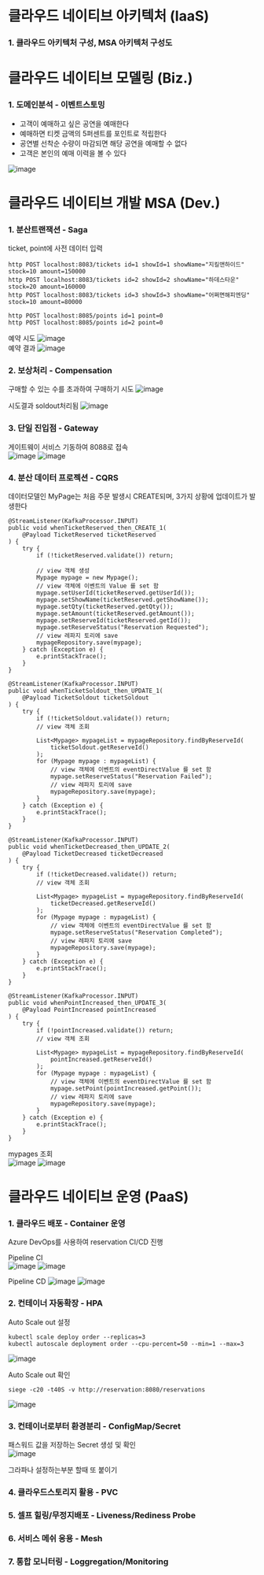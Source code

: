 # 클라우드 네이티브 아키텍처 (IaaS) 
### 1. 클라우드 아키텍처 구성, MSA 아키텍처 구성도

# 클라우드 네이티브 모델링 (Biz.) 
### 1. 도메인분석 - 이벤트스토밍
- 고객이 예매하고 싶은 공연을 예매한다
-  예매하면 티켓 금액의 5퍼센트를 포인트로 적립한다
- 공연별 선착순 수량이 마감되면 해당 공연을 예매할 수 없다
- 고객은 본인의 예매 이력을 볼 수 있다
  
![image](https://github.com/user-attachments/assets/003a9fd8-2ef0-42da-b379-586eb356b7cc)


# 클라우드 네이티브 개발 MSA (Dev.) 
### 1. 분산트랜잭션 - Saga  
ticket, point에 사전 데이터 입력  

    http POST localhost:8083/tickets id=1 showId=1 showName="지킬앤하이드" stock=10 amount=150000  
    http POST localhost:8083/tickets id=2 showId=2 showName="하데스타운" stock=20 amount=160000  
    http POST localhost:8083/tickets id=3 showId=3 showName="어쩌면해피엔딩" stock=10 amount=80000  
  
    http POST localhost:8085/points id=1 point=0  
    http POST localhost:8085/points id=2 point=0  

예약 시도
![image](https://github.com/user-attachments/assets/4d6b502b-ef11-45bb-b220-2c8d3047b0c7)  
예약 결과
![image](https://github.com/user-attachments/assets/19eec17a-a0a8-4d9e-8686-c3b411bdf796)

### 2. 보상처리 - Compensation
구매할 수 있는 수를 초과하여 구매하기 시도
![image](https://github.com/user-attachments/assets/b43f9235-9852-4d9c-b4d9-e3379c75a83b)

시도결과 soldout처리됨
![image](https://github.com/user-attachments/assets/58e6a952-56e4-4393-9a5d-743e18e0e14a)

### 3. 단일 진입점 - Gateway  
게이트웨이 서비스 기동하여 8088로 접속  
![image](https://github.com/user-attachments/assets/c0f86ad6-3f84-475a-bd35-4397a34a256c)
![image](https://github.com/user-attachments/assets/ec279c4d-0d25-4478-994b-43897f662ce7)
### 4. 분산 데이터 프로젝션 - CQRS
데이터모델인 MyPage는 처음 주문 발생시 CREATE되며, 3가지 상황에 업데이트가 발생한다  

    @StreamListener(KafkaProcessor.INPUT)
    public void whenTicketReserved_then_CREATE_1(
        @Payload TicketReserved ticketReserved
    ) {
        try {
            if (!ticketReserved.validate()) return;

            // view 객체 생성
            Mypage mypage = new Mypage();
            // view 객체에 이벤트의 Value 를 set 함
            mypage.setUserId(ticketReserved.getUserId());
            mypage.setShowName(ticketReserved.getShowName());
            mypage.setQty(ticketReserved.getQty());
            mypage.setAmount(ticketReserved.getAmount());
            mypage.setReserveId(ticketReserved.getId());
            mypage.setReserveStatus("Reservation Requested");
            // view 레파지 토리에 save
            mypageRepository.save(mypage);
        } catch (Exception e) {
            e.printStackTrace();
        }
    }

    @StreamListener(KafkaProcessor.INPUT)
    public void whenTicketSoldout_then_UPDATE_1(
        @Payload TicketSoldout ticketSoldout
    ) {
        try {
            if (!ticketSoldout.validate()) return;
            // view 객체 조회

            List<Mypage> mypageList = mypageRepository.findByReserveId(
                ticketSoldout.getReserveId()
            );
            for (Mypage mypage : mypageList) {
                // view 객체에 이벤트의 eventDirectValue 를 set 함
                mypage.setReserveStatus("Reservation Failed");
                // view 레파지 토리에 save
                mypageRepository.save(mypage);
            }
        } catch (Exception e) {
            e.printStackTrace();
        }
    }

    @StreamListener(KafkaProcessor.INPUT)
    public void whenTicketDecreased_then_UPDATE_2(
        @Payload TicketDecreased ticketDecreased
    ) {
        try {
            if (!ticketDecreased.validate()) return;
            // view 객체 조회

            List<Mypage> mypageList = mypageRepository.findByReserveId(
                ticketDecreased.getReserveId()
            );
            for (Mypage mypage : mypageList) {
                // view 객체에 이벤트의 eventDirectValue 를 set 함
                mypage.setReserveStatus("Reservation Completed");
                // view 레파지 토리에 save
                mypageRepository.save(mypage);
            }
        } catch (Exception e) {
            e.printStackTrace();
        }
    }

    @StreamListener(KafkaProcessor.INPUT)
    public void whenPointIncreased_then_UPDATE_3(
        @Payload PointIncreased pointIncreased
    ) {
        try {
            if (!pointIncreased.validate()) return;
            // view 객체 조회

            List<Mypage> mypageList = mypageRepository.findByReserveId(
                pointIncreased.getReserveId()
            );
            for (Mypage mypage : mypageList) {
                // view 객체에 이벤트의 eventDirectValue 를 set 함
                mypage.setPoint(pointIncreased.getPoint());
                // view 레파지 토리에 save
                mypageRepository.save(mypage);
            }
        } catch (Exception e) {
            e.printStackTrace();
        }
    }

mypages 조회  
![image](https://github.com/user-attachments/assets/a4f86127-57a1-4204-9505-817deecbb505)
![image](https://github.com/user-attachments/assets/a47ecdac-2d3e-4fc6-9331-fa80c5d5f760)

# 클라우드 네이티브 운영 (PaaS) 
### 1. 클라우드 배포 - Container 운영
Azure DevOps를 사용하여 reservation CI/CD 진행  

Pipeline CI  
![image](https://github.com/user-attachments/assets/a8ef4254-a96e-4c90-ad18-55424749ab36)
![image](https://github.com/user-attachments/assets/c0e9ee08-3d70-4af2-afea-4a44cc79a472)

Pipeline CD
![image](https://github.com/user-attachments/assets/eb700996-0b0f-4cd0-a5ff-adfb9b0857e4)
![image](https://github.com/user-attachments/assets/101cc0bf-9681-41ae-9353-7727c22a5dca)

### 2. 컨테이너 자동확장 - HPA
Auto Scale out 설정

    kubectl scale deploy order --replicas=3
    kubectl autoscale deployment order --cpu-percent=50 --min=1 --max=3

![image](https://github.com/user-attachments/assets/14d10e9d-bcde-464c-ab69-23c0af39245f)

Auto Scale out 확인  

    siege -c20 -t40S -v http://reservation:8080/reservations

![image](https://github.com/user-attachments/assets/6739a5d5-f6fd-4c08-a22e-3945ff2dfb62)

### 3. 컨테이너로부터 환경분리 - ConfigMap/Secret
패스워드 값을 저장하는 Secret 생성 및 확인  
![image](https://github.com/user-attachments/assets/ab662659-2381-4d0f-8319-14a7b2d5c671)

그라파나 설정하는부분 할때 또 붙이기

### 4. 클라우드스토리지 활용 - PVC
### 5. 셀프 힐링/무정지배포 - Liveness/Rediness Probe
### 6. 서비스 메쉬 응용 - Mesh
### 7. 통합 모니터링 - Loggregation/Monitoring

